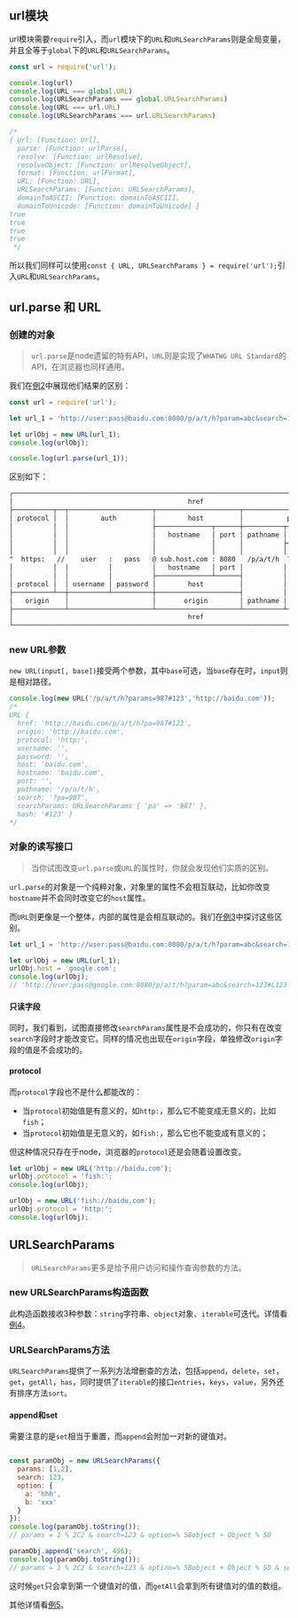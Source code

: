 ## url模块

url模块需要`require`引入，而`url`模块下的`URL`和`URLSearchParams`则是全局变量，并且全等于`global`下的`URL`和`URLSearchParams`。

```javascript
const url = require('url');

console.log(url)
console.log(URL === global.URL)
console.log(URLSearchParams === global.URLSearchParams)
console.log(URL === url.URL)
console.log(URLSearchParams === url.URLSearchParams)

/*
{ Url: [Function: Url],
  parse: [Function: urlParse],
  resolve: [Function: urlResolve],
  resolveObject: [Function: urlResolveObject],
  format: [Function: urlFormat],
  URL: [Function: URL],
  URLSearchParams: [Function: URLSearchParams],
  domainToASCII: [Function: domainToASCII],
  domainToUnicode: [Function: domainToUnicode] }
true
true
true
true
 */
```

所以我们同样可以使用`const { URL, URLSearchParams } = require('url');`引入`URL`和`URLSearchParams`。

## url.parse 和 URL

### 创建的对象

> `url.parse`是node遗留的特有API，`URL`则是实现了`WHATWG URL Standard`的API，在浏览器也同样通用。

我们在[例2](./example_2.js)中展现他们结果的区别：

```javascript
const url = require('url');

let url_1 = 'http://user:pass@baidu.com:8080/p/a/t/h?param=abc&search=123#L123';

let urlObj = new URL(url_1);
console.log(urlObj);

console.log(url.parse(url_1));
```

区别如下：

```txt
┌─────────────────────────────────────────────────────────────────────────────────────────────┐
│                                            href                                             │
├──────────┬──┬─────────────────────┬─────────────────────┬───────────────────────────┬───────┤
│ protocol │  │        auth         │        host         │           path            │ hash  │
│          │  │                     ├──────────────┬──────┼──────────┬────────────────┤       │
│          │  │                     │   hostname   │ port │ pathname │     search     │       │
│          │  │                     │              │      │          ├─┬──────────────┤       │
│          │  │                     │              │      │          │ │    query     │       │
"  https:   //    user   :   pass   @ sub.host.com : 8080   /p/a/t/h  ?  query=string   #hash "
│          │  │          │          │   hostname   │ port │          │                │       │
│          │  │          │          ├──────────────┴──────┤          │                │       │
│ protocol │  │ username │ password │        host         │          │                │       │
├──────────┴──┼──────────┴──────────┼─────────────────────┤          │                │       │
│   origin    │                     │       origin        │ pathname │     search     │ hash  │
├─────────────┴─────────────────────┴─────────────────────┴──────────┴────────────────┴───────┤
│                                            href                                             │
└─────────────────────────────────────────────────────────────────────────────────────────────┘
```

### new URL参数

`new URL(input[, base])`接受两个参数，其中`base`可选，当`base`存在时，`input`则是相对路径。

```javascript
console.log(new URL('/p/a/t/h?params=987#123','http://baidu.com'));
/*
URL {
  href: 'http://baidu.com/p/a/t/h?pa=987#123',
  origin: 'http://baidu.com',
  protocol: 'http:',
  username: '',
  password: '',
  host: 'baidu.com',
  hostname: 'baidu.com',
  port: '',
  pathname: '/p/a/t/h',
  search: '?pa=987',
  searchParams: URLSearchParams { 'pa' => '987' },
  hash: '#123' }
*/
```

### 对象的读写接口

> 当你试图改变`url.parse`或`URL`的属性时，你就会发现他们实质的区别。

`url.parse`的对象是一个纯粹对象，对象里的属性不会相互联动，比如你改变`hostname`并不会同时改变它的`host`属性。

而`URL`则更像是一个整体，内部的属性是会相互联动的。我们在[例3](./example_3.js)中探讨这些区别。

```javascript
let url_1 = 'http://user:pass@baidu.com:8080/p/a/t/h?param=abc&search=123#L123';

let urlObj = new URL(url_1);
urlObj.host = 'google.com';
console.log(urlObj);
// 'http://user:pass@google.com:8080/p/a/t/h?param=abc&search=123#L123'
```

#### 只读字段

同时，我们看到，试图直接修改`searchParams`属性是不会成功的，你只有在改变`search`字段时才能改变它。同样的情况也出现在`origin`字段，单独修改`origin`字段的值是不会成功的。

#### protocol

而`protocol`字段也不是什么都能改的：
- 当`protocol`初始值是有意义的，如`http:`，那么它不能变成无意义的，比如`fish`；
- 当`protocol`初始值是无意义的，如`fish:`，那么它也不能变成有意义的；

但这种情况只存在于node，浏览器的`protocol`还是会随着设置改变。

```javascript
let urlObj = new URL('http://baidu.com');
urlObj.protocol = 'fish:';
console.log(urlObj);

urlObj = new URL('fish://baidu.com');
urlObj.protocol = 'http:';
console.log(urlObj);
```

## URLSearchParams

> `URLSearchParams`更多是给予用户访问和操作查询参数的方法。

### new URLSearchParams构造函数

此构造函数接收3种参数：`string`字符串、`object`对象、`iterable`可迭代。详情看[例4](./example_4.js)。

### URLSearchParams方法

`URLSearchParams`提供了一系列方法增删查的方法，包括`append`，`delete`，`set`，`get`，`getAll`，`has`，同时提供了`iterable`的接口`entries`，`keys`，`value`，另外还有排序方法`sort`。

#### append和set

需要注意的是`set`相当于重置，而`append`会附加一对新的键值对。

```javascript

const paramObj = new URLSearchParams({
  params: [1,2],
  search: 123,
  option: {
    a: 'hhh',
    b: 'xxx'
  }
});
console.log(paramObj.toString());
// params = 1 % 2C2 & search=123 & option=% 5Bobject + Object % 5D

paramObj.append('search', 456);
console.log(paramObj.toString());
// params = 1 % 2C2 & search=123 & option=% 5Bobject + Object % 5D & search=456
```

这时候`get`只会拿到第一个键值对的值，而`getAll`会拿到所有键值对的值的数组。

其他详情看[例5](./example_5.js)。